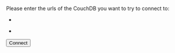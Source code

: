 Please enter the urls of the CouchDB you want to try to connect to:

- <a href="#" id="couchDBurl2" data-type="text"></a>

- <a href="#" id="corsProxy2" data-type="text" ></a>

<button class="btn btn-small btn-primary" ng-click="connect()">Connect</button>

